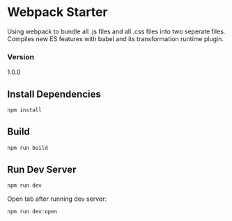 # Webpack Starter

Using webpack to bundle all .js files and all .css files into two seperate files. Compiles new ES features with babel and its transformation runtime plugin.

### Version
1.0.0

## Install Dependencies
```bash
npm install
```

## Build
```bash
npm run build
```

## Run Dev Server
```bash
npm run dev
```
Open tab after running dev server:
```bash
npm run dev:open
```

